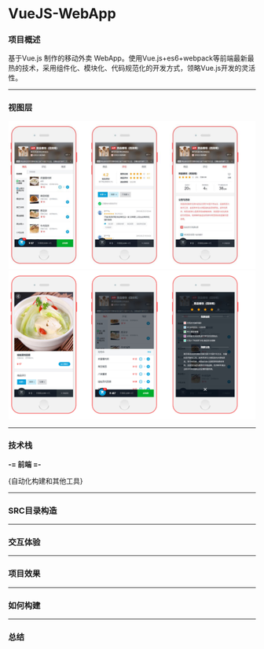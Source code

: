 # VueJS-WebApp

### 项目概述 
基于Vue.js 制作的移动外卖 WebApp。使用Vue.js+es6+webpack等前端最新最热的技术，采用组件化、模块化、代码规范化的开发方式，领略Vue.js开发的灵活性。
  
---
### 视图层 
![视图层预览](https://github.com/EricWeii/IMG/blob/master/preview/%E6%89%8B%E6%9C%BA%E6%95%88%E6%9E%9C%E5%9B%BE2-T2.jpg)
![视图层预览](https://github.com/EricWeii/IMG/blob/master/preview/%E6%89%8B%E6%9C%BA%E6%95%88%E6%9E%9C%E5%9B%BE3.jpg)

---
### 技术栈 
**-= 前端 =-**

{自动化构建和其他工具}

---
### SRC目录构造 

---
### 交互体验 

---
### 项目效果 

---
### 如何构建 

---
### 总结 










